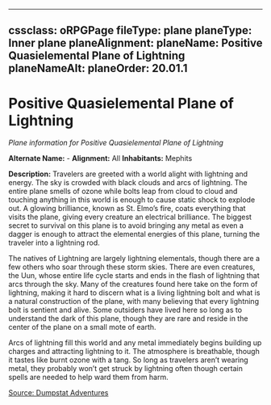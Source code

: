 
---
cssclass: oRPGPage
fileType: plane
planeType: Inner plane
planeAlignment: 
planeName: Positive Quasielemental Plane of Lightning
planeNameAlt: 
planeOrder: 20.01.1
---
# Positive Quasielemental Plane of Lightning
*Plane information for Positive Quasielemental Plane of Lightning*

**Alternate Name:** - 
**Alignment:** All
**Inhabitants:** Mephits

**Description:** Travelers are greeted with a world alight with lightning and energy. The sky is crowded with black clouds and arcs of lightning. The entire plane smells of ozone while bolts leap from cloud to cloud and touching anything in this world is enough to cause static shock to explode out. A glowing brilliance, known as St. Elmo’s fire, coats everything that visits the plane, giving every creature an electrical brilliance. The biggest secret to survival on this plane is to avoid bringing any metal as even a dagger is enough to attract the elemental energies of this plane, turning the traveler into a lightning rod.

The natives of Lightning are largely lightning elementals, though there are a few others who soar through these storm skies. There are even creatures, the Uun, whose entire life cycle starts and ends in the flash of lightning that arcs through the sky. Many of the creatures found here take on the form of lightning, making it hard to discern what is a living lightning bolt and what is a natural construction of the plane, with many believing that every lightning bolt is sentient and alive. Some outsiders have lived here so long as to understand the dark of this plane, though they are rare and reside in the center of the plane on a small mote of earth.

Arcs of lightning fill this world and any metal immediately begins building up charges and attracting lightning to it. The atmosphere is breathable, though it tastes like burnt ozone with a tang. So long as travelers aren’t wearing metal, they probably won’t get struck by lightning often though certain spells are needed to help ward them from harm.

[Source: Dumpstat Adventures](https://dumpstatadventures.com/the-gm-is-always-right/the-planes-positive-quasi-elemental-planes)